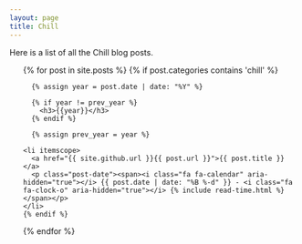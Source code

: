 ```yaml
---
layout: page
title: Chill
---
```

Here is a list of all the Chill blog posts.

<ul class="posts">
  {% for post in site.posts %}
    {% if post.categories contains 'chill' %}
    
      {% assign year = post.date | date: "%Y" %}

      {% if year != prev_year %}
        <h3>{{year}}</h3>
      {% endif %}

      {% assign prev_year = year %}

    <li itemscope>
      <a href="{{ site.github.url }}{{ post.url }}">{{ post.title }}</a>
      <p class="post-date"><span><i class="fa fa-calendar" aria-hidden="true"></i> {{ post.date | date: "%B %-d" }} - <i class="fa fa-clock-o" aria-hidden="true"></i> {% include read-time.html %}</span></p>
    </li>
    {% endif %}
  {% endfor %}
</ul>

